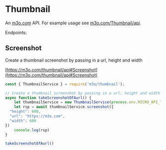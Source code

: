 # Thumbnail

An [m3o.com](https://m3o.com) API. For example usage see [m3o.com/Thumbnail/api](https://m3o.com/Thumbnail/api).

Endpoints:

## Screenshot

Create a thumbnail screenshot by passing in a url, height and width


[https://m3o.com/thumbnail/api#Screenshot](https://m3o.com/thumbnail/api#Screenshot)

```js
const { ThumbnailService } = require('m3o/thumbnail');

// Create a thumbnail screenshot by passing in a url, height and width
async function takeScreenshotOfAurl() {
	let thumbnailService = new ThumbnailService(process.env.MICRO_API_TOKEN)
	let rsp = await thumbnailService.screenshot({
  "height": 600,
  "url": "https://m3o.com",
  "width": 600
})
	console.log(rsp)
}

takeScreenshotOfAurl()
```
